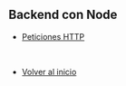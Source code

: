 ## Backend con Node


- [Peticiones HTTP](./Http.md)





<br>

- [Volver al inicio](../../README.md)